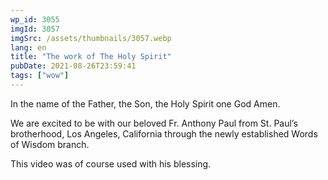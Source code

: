 ```yaml
---
wp_id: 3055
imgId: 3057
imgSrc: /assets/thumbnails/3057.webp
lang: en
title: "The work of The Holy Spirit"
pubDate: 2021-08-26T23:59:41
tags: ["wow"]
---
```


<!-- page: 6 -->

<p>In the name of the Father, the Son, the Holy Spirit one God Amen.</p>
<p>We are excited to be with our beloved Fr. Anthony Paul from St. Paul&#8217;s brotherhood, Los Angeles, California through the newly established Words of Wisdom branch.</p>
<p>This video was of course used with his blessing.</p>
<p>&nbsp;</p>
